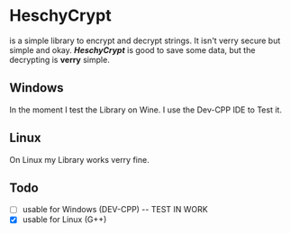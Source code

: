 # HeschyCrypt
is a simple library to encrypt and decrypt strings. It isn't verry secure but simple and okay. ***HeschyCrypt*** is good to save some data, but the decrypting is **verry** simple.

## Windows
In the moment I test the Library on Wine. I use the Dev-CPP IDE to Test it.

## Linux 
On Linux my Library works verry fine.

## Todo

- [ ] usable for Windows    (DEV-CPP) -- TEST IN WORK
- [X] usable for Linux      (G++)
